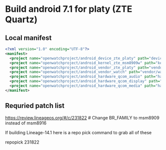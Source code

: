 # Build android 7.1 for platy  (ZTE Quartz)

## Local manifest
```xml
<?xml version="1.0" encoding="UTF-8"?>
<manifest>
  <project name="openwatchproject/android_device_zte_platy" path="device/mediatek/harmony" remote="github" revision="cm-14.1" />
  <project name="openwatchproject/android_kernel_zte_msm8909w" path="kernel/zte/msm8909w" remote="github" revision="cm-14.1" />
  <project name="openwatchproject/android_vendor_zte_platy" path="vendor/zte/platy" remote="github" revision="cm-14.1" />
  <project name="openwatchproject/android_vendor_watch" path="vendor/watch" remote="github" revision="master" />
  <project name="openwatchproject/android_hardware_qcom_audio" path="hardware/qcom/audio-caf/msm8909" groups="qcom,qcom_audio" revision="cm-14.1-caf-8909" />
  <project name="openwatchproject/android_hardware_qcom_display" path="hardware/qcom/display-caf/msm8909" groups="pdk,qcom,qcom_display" revision="cm-14.1-caf-8909" />
  <project name="openwatchproject/android_hardware_qcom_media" path="hardware/qcom/media-caf/msm8909" groups="qcom" revision="cm-14.1-caf-8909" />
</manifest>
```

## Requried patch list
https://review.lineageos.org/#/c/231822 # Change BR_FAMILY to msm8909 instead of msm8916

If building Lineage-14.1 here is a repo pick command to grab all of these

repopick 231822
